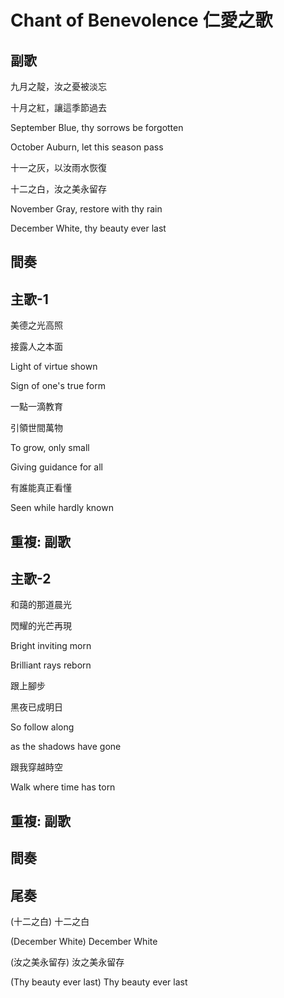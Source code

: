 # Chant of Benevolence 仁愛之歌

## 副歌

九月之靛，汝之憂被淡忘

十月之紅，讓這季節過去

September Blue, thy sorrows be forgotten

October Auburn, let this season pass



十一之灰，以汝雨水恢復

十二之白，汝之美永留存

November Gray, restore with thy rain

December White, thy beauty ever last

## 間奏

## 主歌-1

美德之光高照

接露人之本面

Light of virtue shown

Sign of one's true form



一點一滴教育

引領世間萬物

To grow, only small

Giving guidance for all



有誰能真正看懂

Seen while hardly known

## 重複: 副歌

## 主歌-2

和藹的那道晨光

閃耀的光芒再現

Bright inviting morn

Brilliant rays reborn



跟上腳步

黑夜已成明日

So follow along

as the shadows have gone



跟我穿越時空

Walk where time has torn

## 重複: 副歌

## 間奏

## 尾奏

(十二之白) 十二之白

(December White) December White



(汝之美永留存) 汝之美永留存

(Thy beauty ever last) Thy beauty ever last

